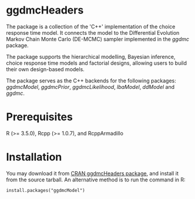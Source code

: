 # ggdmcHeaders

The package is a collection of the 'C++' implementation of the choice
response time model. It connects the model to the Differential
Evolution Markov Chain Monte Carlo (DE-MCMC) sampler implemented in
the _ggdmc_ package.

The package supports the hierarchical modelling, Bayesian inference,
choice response time models and factorial designs, allowing users to
build their own design-based models.

The package serves as the C++ backends for the following packages:
_ggdmcModel_, _ggdmcPrior_, _ggdmcLikelihood_, _lbaModel_, _ddModel_ and _ggdmc_.

# Prerequisites
R (>= 3.5.0), Rcpp (>= 1.0.7), and RcppArmadillo 

# Installation

You may download it from [CRAN ggdmcHeaders package](https://cran.r-project.org/web/packages/ggdmcHeaders/index.html), and install it from the source tarball. An alternative method is to run the command in R:

```
install.packages("ggdmcModel")
```



